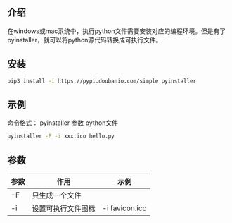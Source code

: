 ## 介绍

在windows或mac系统中，执行python文件需要安装对应的编程环境。但是有了pyinstaller，就可以将python源代码转换成可执行文件。



## 安装

```bash
pip3 install -i https://pypi.doubanio.com/simple pyinstaller
```



## 示例

命令格式： pyinstaller 参数 python文件

```bash
pyinstaller -F -i xxx.ico hello.py
```



## 参数

| 参数 | 作用               | 示例           |
| ---- | ------------------ | -------------- |
| -F   | 只生成一个文件     |                |
| -i   | 设置可执行文件图标 | -i favicon.ico |

